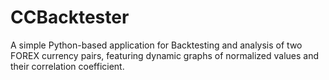 # CCBacktester
A simple Python-based application for Backtesting and analysis of two FOREX currency pairs, featuring dynamic graphs of normalized values and their correlation coefficient.

